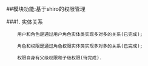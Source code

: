 ##模块功能:基于shiro的权限管理

###1. 实体关系

        用户和角色是通过用户角色实体类实现多对多的关系(已完成);
        
        角色和权限是通过角色权限实体类实现多对多的关系(已完成);
        
        权限自身有父级权限和子级权限(待完成).